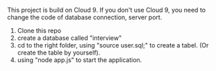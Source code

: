 This project is build on Cloud 9.
If you don't use Cloud 9, you need to change the code of database connection, server port.

1. Clone this repo
2. create a database called "interview"
3. cd to the right folder, using "source user.sql;" to create a tabel. (Or create the table by yourself).
4. using "node app.js" to start the application.